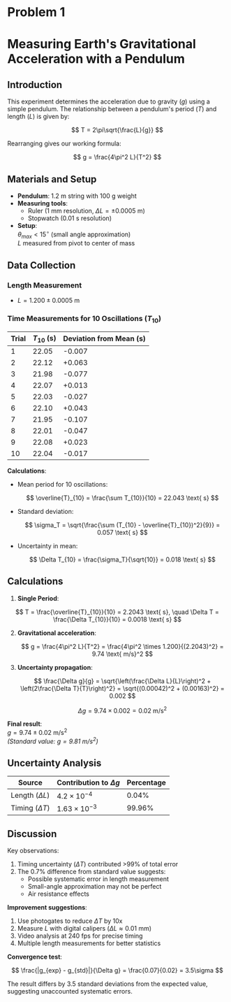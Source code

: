 # Problem 1

# Measuring Earth's Gravitational Acceleration with a Pendulum

## Introduction

This experiment determines the acceleration due to gravity ($g$) using a simple pendulum. The relationship between a pendulum's period ($T$) and length ($L$) is given by:

$$
T = 2\pi\sqrt{\frac{L}{g}}
$$

Rearranging gives our working formula:

$$
g = \frac{4\pi^2 L}{T^2}
$$

## Materials and Setup

- **Pendulum**: 1.2 m string with 100 g weight  
- **Measuring tools**:
  - Ruler (1 mm resolution, $\Delta L = \pm 0.0005$ m)
  - Stopwatch (0.01 s resolution)  
- **Setup**:  
  $\theta_{max} < 15^\circ$ (small angle approximation)  
  $L$ measured from pivot to center of mass

## Data Collection

### Length Measurement

- $L = 1.200 \pm 0.0005$ m

### Time Measurements for 10 Oscillations ($T_{10}$)

| Trial | $T_{10}$ (s) | Deviation from Mean (s) |
|-------|--------------|-------------------------|
| 1     | 22.05        | -0.007                  |
| 2     | 22.12        | +0.063                  |
| 3     | 21.98        | -0.077                  |
| 4     | 22.07        | +0.013                  |
| 5     | 22.03        | -0.027                  |
| 6     | 22.10        | +0.043                  |
| 7     | 21.95        | -0.107                  |
| 8     | 22.01        | -0.047                  |
| 9     | 22.08        | +0.023                  |
| 10    | 22.04        | -0.017                  |

**Calculations**:

- Mean period for 10 oscillations: 

  $$
  \overline{T}_{10} = \frac{\sum T_{10}}{10} = 22.043 \text{ s}
  $$

- Standard deviation:

  $$
  \sigma_T = \sqrt{\frac{\sum (T_{10} - \overline{T}_{10})^2}{9}} = 0.057 \text{ s}
  $$

- Uncertainty in mean:

  $$
  \Delta T_{10} = \frac{\sigma_T}{\sqrt{10}} = 0.018 \text{ s}
  $$

## Calculations

1. **Single Period**:

$$
T = \frac{\overline{T}_{10}}{10} = 2.2043 \text{ s}, \quad \Delta T = \frac{\Delta T_{10}}{10} = 0.0018 \text{ s}
$$


2. **Gravitational acceleration**:

   $$
   g = \frac{4\pi^2 L}{T^2} = \frac{4\pi^2 \times 1.200}{(2.2043)^2} = 9.74 \text{ m/s}^2
   $$

3. **Uncertainty propagation**:

   $$
   \frac{\Delta g}{g} = \sqrt{\left(\frac{\Delta L}{L}\right)^2 + \left(2\frac{\Delta T}{T}\right)^2} = \sqrt{(0.00042)^2 + (0.00163)^2} = 0.002
   $$

   $$
   \Delta g = 9.74 \times 0.002 = 0.02 \text{ m/s}^2
   $$

**Final result**:  
$g = 9.74 \pm 0.02 \text{ m/s}^2$  
*(Standard value: $g = 9.81 \text{ m/s}^2$)*

## Uncertainty Analysis

| Source          | Contribution to $\Delta g$ | Percentage |
|-----------------|---------------------------|------------|
| Length ($\Delta L$) | $4.2 \times 10^{-4}$      | 0.04%      |
| Timing ($\Delta T$) | $1.63 \times 10^{-3}$     | 99.96%     |

## Discussion

Key observations:

1. Timing uncertainty ($\Delta T$) contributed >99% of total error
2. The 0.7% difference from standard value suggests:
   - Possible systematic error in length measurement
   - Small-angle approximation may not be perfect
   - Air resistance effects

**Improvement suggestions**:

1. Use photogates to reduce $\Delta T$ by 10x
2. Measure $L$ with digital calipers ($\Delta L \approx 0.01$ mm)
3. Video analysis at 240 fps for precise timing
4. Multiple length measurements for better statistics

**Convergence test**:

$$
\frac{|g_{exp} - g_{std}|}{\Delta g} = \frac{0.07}{0.02} = 3.5\sigma
$$

The result differs by 3.5 standard deviations from the expected value, suggesting unaccounted systematic errors.
